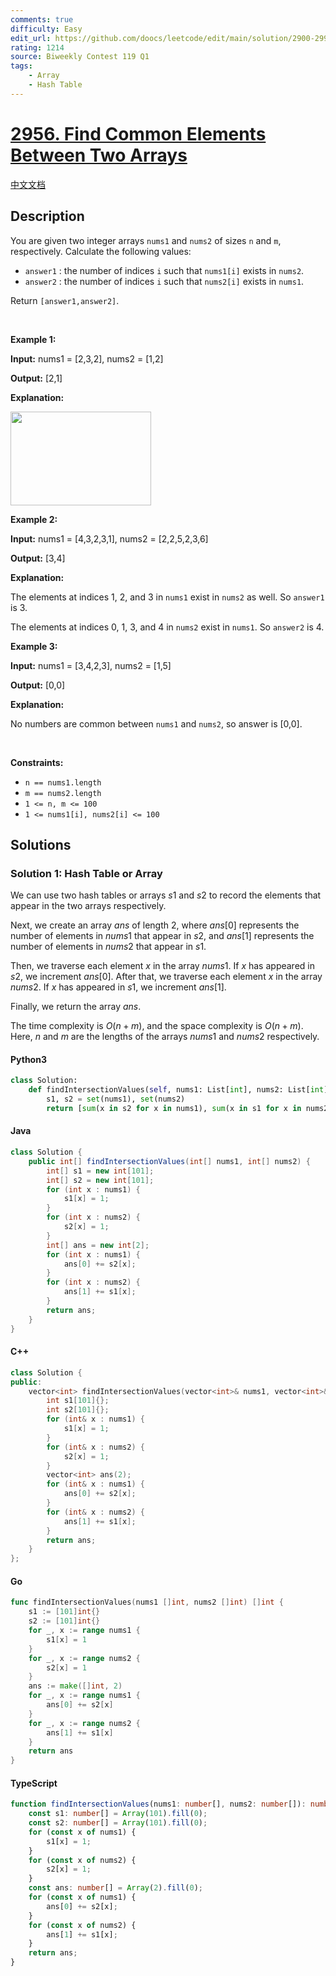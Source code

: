 ```yaml
---
comments: true
difficulty: Easy
edit_url: https://github.com/doocs/leetcode/edit/main/solution/2900-2999/2956.Find%20Common%20Elements%20Between%20Two%20Arrays/README_EN.md
rating: 1214
source: Biweekly Contest 119 Q1
tags:
    - Array
    - Hash Table
---
```


<!-- problem:start -->

# [2956. Find Common Elements Between Two Arrays](https://leetcode.com/problems/find-common-elements-between-two-arrays)

[中文文档](/solution/2900-2999/2956.Find%20Common%20Elements%20Between%20Two%20Arrays/README.md)

## Description

<!-- description:start -->

<p>You are given two integer arrays <code>nums1</code> and <code>nums2</code> of sizes <code>n</code> and <code>m</code>, respectively. Calculate the following values:</p>

<ul>
	<li><code>answer1</code> : the number of indices <code>i</code> such that <code>nums1[i]</code> exists in <code>nums2</code>.</li>
	<li><code>answer2</code> : the number of indices <code>i</code> such that <code>nums2[i]</code> exists in <code>nums1</code>.</li>
</ul>

<p>Return <code>[answer1,answer2]</code>.</p>

<p>&nbsp;</p>
<p><strong class="example">Example 1:</strong></p>

<div class="example-block">
<p><strong>Input:</strong> <span class="example-io">nums1 = [2,3,2], nums2 = [1,2]</span></p>

<p><strong>Output:</strong> <span class="example-io">[2,1]</span></p>

<p><strong>Explanation:</strong></p>

<p><img src="https://fastly.jsdelivr.net/gh/doocs/leetcode@main/solution/2900-2999/2956.Find%20Common%20Elements%20Between%20Two%20Arrays/images/3488_find_common_elements_between_two_arrays-t1.gif" style="width: 225px; height: 150px;" /></p>
</div>

<p><strong class="example">Example 2:</strong></p>

<div class="example-block">
<p><strong>Input:</strong> <span class="example-io">nums1 = [4,3,2,3,1], nums2 = [2,2,5,2,3,6]</span></p>

<p><strong>Output:</strong> <span class="example-io">[3,4]</span></p>

<p><strong>Explanation:</strong></p>

<p>The elements at indices 1, 2, and 3 in <code>nums1</code> exist in <code>nums2</code> as well. So <code>answer1</code> is 3.</p>

<p>The elements at indices 0, 1, 3, and 4 in <code>nums2</code> exist in <code>nums1</code>. So <code>answer2</code> is 4.</p>
</div>

<p><strong class="example">Example 3:</strong></p>

<div class="example-block">
<p><strong>Input:</strong> <span class="example-io">nums1 = [3,4,2,3], nums2 = [1,5]</span></p>

<p><strong>Output:</strong> <span class="example-io">[0,0]</span></p>

<p><strong>Explanation:</strong></p>

<p>No numbers are common between <code>nums1</code> and <code>nums2</code>, so answer is [0,0].</p>
</div>

<p>&nbsp;</p>
<p><strong>Constraints:</strong></p>

<ul>
	<li><code>n == nums1.length</code></li>
	<li><code>m == nums2.length</code></li>
	<li><code>1 &lt;= n, m &lt;= 100</code></li>
	<li><code>1 &lt;= nums1[i], nums2[i] &lt;= 100</code></li>
</ul>

<!-- description:end -->

## Solutions

<!-- solution:start -->

### Solution 1: Hash Table or Array

We can use two hash tables or arrays $s1$ and $s2$ to record the elements that appear in the two arrays respectively.

Next, we create an array $ans$ of length $2$, where $ans[0]$ represents the number of elements in $nums1$ that appear in $s2$, and $ans[1]$ represents the number of elements in $nums2$ that appear in $s1$.

Then, we traverse each element $x$ in the array $nums1$. If $x$ has appeared in $s2$, we increment $ans[0]$. After that, we traverse each element $x$ in the array $nums2$. If $x$ has appeared in $s1$, we increment $ans[1]$.

Finally, we return the array $ans$.

The time complexity is $O(n + m)$, and the space complexity is $O(n + m)$. Here, $n$ and $m$ are the lengths of the arrays $nums1$ and $nums2$ respectively.

<!-- tabs:start -->

#### Python3

```python
class Solution:
    def findIntersectionValues(self, nums1: List[int], nums2: List[int]) -> List[int]:
        s1, s2 = set(nums1), set(nums2)
        return [sum(x in s2 for x in nums1), sum(x in s1 for x in nums2)]
```

#### Java

```java
class Solution {
    public int[] findIntersectionValues(int[] nums1, int[] nums2) {
        int[] s1 = new int[101];
        int[] s2 = new int[101];
        for (int x : nums1) {
            s1[x] = 1;
        }
        for (int x : nums2) {
            s2[x] = 1;
        }
        int[] ans = new int[2];
        for (int x : nums1) {
            ans[0] += s2[x];
        }
        for (int x : nums2) {
            ans[1] += s1[x];
        }
        return ans;
    }
}
```

#### C++

```cpp
class Solution {
public:
    vector<int> findIntersectionValues(vector<int>& nums1, vector<int>& nums2) {
        int s1[101]{};
        int s2[101]{};
        for (int& x : nums1) {
            s1[x] = 1;
        }
        for (int& x : nums2) {
            s2[x] = 1;
        }
        vector<int> ans(2);
        for (int& x : nums1) {
            ans[0] += s2[x];
        }
        for (int& x : nums2) {
            ans[1] += s1[x];
        }
        return ans;
    }
};
```

#### Go

```go
func findIntersectionValues(nums1 []int, nums2 []int) []int {
	s1 := [101]int{}
	s2 := [101]int{}
	for _, x := range nums1 {
		s1[x] = 1
	}
	for _, x := range nums2 {
		s2[x] = 1
	}
	ans := make([]int, 2)
	for _, x := range nums1 {
		ans[0] += s2[x]
	}
	for _, x := range nums2 {
		ans[1] += s1[x]
	}
	return ans
}
```

#### TypeScript

```ts
function findIntersectionValues(nums1: number[], nums2: number[]): number[] {
    const s1: number[] = Array(101).fill(0);
    const s2: number[] = Array(101).fill(0);
    for (const x of nums1) {
        s1[x] = 1;
    }
    for (const x of nums2) {
        s2[x] = 1;
    }
    const ans: number[] = Array(2).fill(0);
    for (const x of nums1) {
        ans[0] += s2[x];
    }
    for (const x of nums2) {
        ans[1] += s1[x];
    }
    return ans;
}
```

<!-- tabs:end -->

<!-- solution:end -->

<!-- problem:end -->
